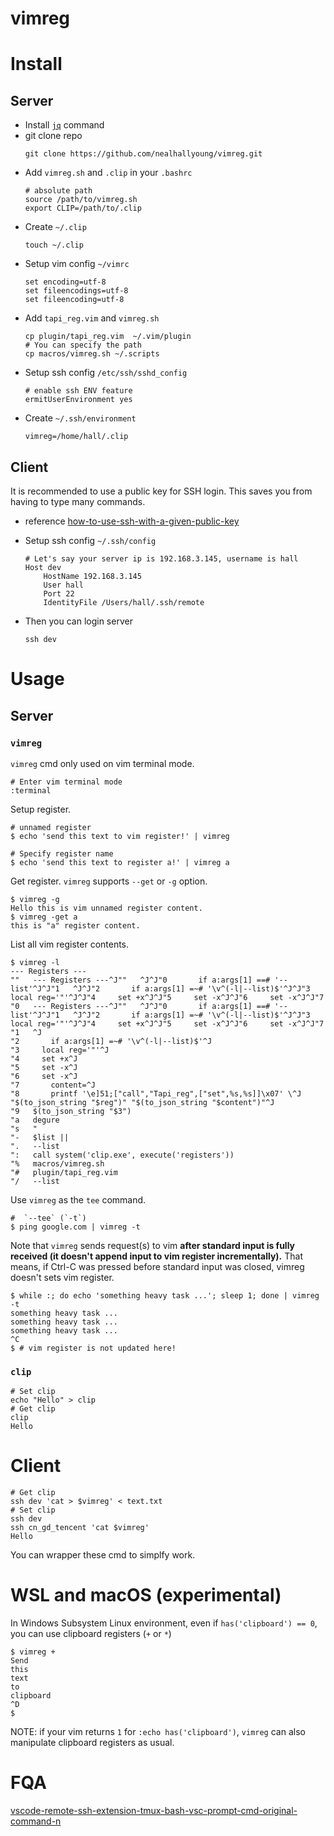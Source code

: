# vimreg

# Install

## Server

- Install [`jq`](https://stedolan.github.io/jq/) command
- git clone repo
    ```
    git clone https://github.com/nealhallyoung/vimreg.git
    ```
- Add `vimreg.sh` and `.clip` in your `.bashrc`
    ```
    # absolute path
    source /path/to/vimreg.sh
    export CLIP=/path/to/.clip
    ```
- Create `~/.clip`
    ```
    touch ~/.clip
    ```
- Setup vim config `~/vimrc`
    ```
    set encoding=utf-8         
    set fileencodings=utf-8    
    set fileencoding=utf-8     
    ```
- Add `tapi_reg.vim` and `vimreg.sh`
    ```
    cp plugin/tapi_reg.vim  ~/.vim/plugin
    # You can specify the path
    cp macros/vimreg.sh ~/.scripts
    ```
- Setup ssh config `/etc/ssh/sshd_config`
    ```
    # enable ssh ENV feature
    ermitUserEnvironment yes
    ```
- Create `~/.ssh/environment`
    ```
    vimreg=/home/hall/.clip
    ```

## Client

It is recommended to use a public key for SSH login. 
This saves you from having to type many commands.

- reference [how-to-use-ssh-with-a-given-public-key](https://superuser.com/questions/543405/how-to-use-ssh-with-a-given-public-key)
- Setup ssh config `~/.ssh/config`

    ```
    # Let's say your server ip is 192.168.3.145, username is hall
    Host dev
        HostName 192.168.3.145
        User hall
        Port 22
        IdentityFile /Users/hall/.ssh/remote
    ```
- Then you can login server 
    ```
    ssh dev
    ```
# Usage 

## Server
### `vimreg`
`vimreg` cmd only used on vim terminal mode.

```
# Enter vim terminal mode
:terminal
```

Setup register.
```
# unnamed register
$ echo 'send this text to vim register!' | vimreg

# Specify register name
$ echo 'send this text to register a!' | vimreg a
```

Get register. `vimreg` supports `--get` or `-g` option.

```
$ vimreg -g
Hello this is vim unnamed register content.
$ vimreg -get a
this is "a" register content.
```


List all vim register contents.

```
$ vimreg -l
--- Registers ---
""   --- Registers ---^J""   ^J^J"0       if a:args[1] ==# '--list'^J^J"1   ^J^J"2       if a:args[1] =~# '\v^(-l|--list)$'^J^J"3     local reg='"'^J^J"4     set +x^J^J"5     set -x^J^J"6     set -x^J^J"7  
"0   --- Registers ---^J""   ^J^J"0       if a:args[1] ==# '--list'^J^J"1   ^J^J"2       if a:args[1] =~# '\v^(-l|--list)$'^J^J"3     local reg='"'^J^J"4     set +x^J^J"5     set -x^J^J"6     set -x^J^J"7  
"1   ^J
"2       if a:args[1] =~# '\v^(-l|--list)$'^J
"3     local reg='"'^J
"4     set +x^J
"5     set -x^J
"6     set -x^J
"7       content=^J
"8       printf '\e]51;["call","Tapi_reg",["set",%s,%s]]\x07' \^J        "$(to_json_string "$reg")" "$(to_json_string "$content")"^J
"9   $(to_json_string "$3")
"a   degure
"s   "
"-   $list || 
".   --list
":   call system('clip.exe', execute('registers'))
"%   macros/vimreg.sh
"#   plugin/tapi_reg.vim
"/   --list
```

Use `vimreg` as the `tee` command.

```
#  `--tee` (`-t`) 
$ ping google.com | vimreg -t
```

Note that `vimreg` sends request(s) to vim **after standard input is fully
received (it doesn't append input to vim register incrementally).**
That means, if Ctrl-C was pressed before standard input was closed, vimreg
doesn't sets vim register.

```
$ while :; do echo 'something heavy task ...'; sleep 1; done | vimreg -t
something heavy task ...
something heavy task ...
something heavy task ...
^C
$ # vim register is not updated here!
```



### `clip`

```
# Set clip
echo "Hello" > clip
# Get clip 
clip
Hello 
```

# Client

```
# Get clip
ssh dev 'cat > $vimreg' < text.txt
# Set clip
ssh dev 
ssh cn_gd_tencent 'cat $vimreg'
Hello
```

You can wrapper these cmd to simplfy work.

# WSL and macOS (experimental)

In Windows Subsystem Linux environment, even if `has('clipboard') == 0`, you can use clipboard registers (`+` or `*`)

```
$ vimreg +
Send
this
text
to
clipboard
^D
$
```

NOTE: if your vim returns `1` for `:echo has('clipboard')`, `vimreg` can also manipulate clipboard registers as usual.

# FQA

[vscode-remote-ssh-extension-tmux-bash-vsc-prompt-cmd-original-command-n](https://stackoverflow.com/questions/73421978/vscode-remote-ssh-extension-tmux-bash-vsc-prompt-cmd-original-command-n)